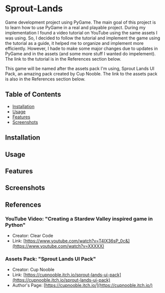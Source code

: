 # Sprout-Lands
Game development project using PyGame. The main goal of this project is to learn how to use PyGame in a real and playable project. During my implementation I found a video tutorial on YouTube using the same assets I was using. So, I decided to follow the tutorial and implement the game using the tutorial as a guide, it helped me to organize and implement more efficiently. However, I hade to make some major changes due to updates in PyGame and in the assets (and some more stuff I wanted do impelement). The link to the tutorial is in the References section below.

This game will be named after the assets pack I'm using, Sprout Lands UI Pack, an amazing pack created by Cup Nooble. The link to the assets pack is also in the References section below.

## Table of Contents
- [Installation](#installation)
- [Usage](#usage)
- [Features](#features)
- [Screenshots](#screenshots)

## Installation

## Usage

## Features

## Screenshots

## References
### YouTube Video: "Creating a Stardew Valley inspired game in Python"
- Creator: Clear Code
- Link: [https://www.youtube.com/watch?v=T4IX36sP_0c&](https://www.youtube.com/watch?v=XXXXX)

### Assets Pack: "Sprout Lands UI Pack"
- Creator: Cup Nooble
- Link: [https://cupnooble.itch.io/sprout-lands-ui-pack](https://cupnooble.itch.io/sprout-lands-ui-pack)
- Author's Page: [https://cupnooble.itch.io/](https://cupnooble.itch.io/)
